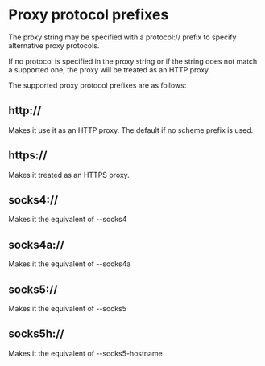 # Proxy protocol prefixes

The proxy string may be specified with a protocol:// prefix to specify alternative proxy protocols.

If no protocol is specified in the proxy string or if the string does not match a supported one, the proxy will be treated as an HTTP proxy.

The supported proxy protocol prefixes are as follows:

## http://

Makes it use it as an HTTP proxy. The default if no scheme prefix is used.

## https://

Makes it treated as an HTTPS proxy.

## socks4://

Makes it the equivalent of --socks4

## socks4a://

Makes it the equivalent of --socks4a

## socks5://

Makes it the equivalent of --socks5

## socks5h://

Makes it the equivalent of --socks5-hostname
